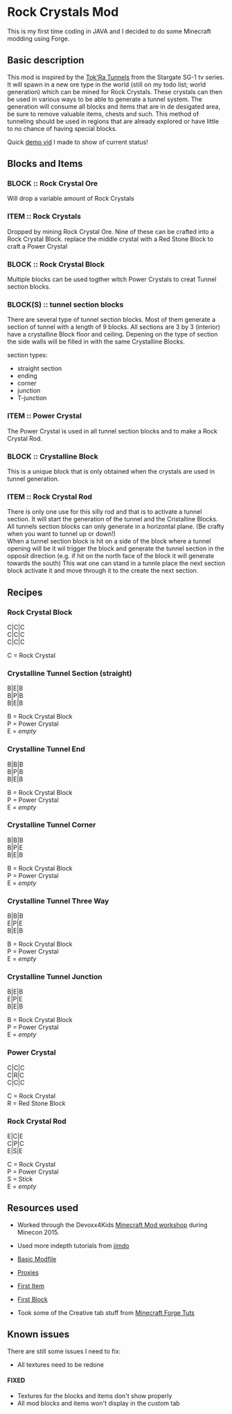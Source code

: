 # Rock Crystals Mod
This is my first time coding in JAVA and I decided to do some Minecraft modding using Forge.

## Basic description
This mod is inspired by the [Tok'Ra Tunnels](http://stargate.wikia.com/wiki/Tok'ra_tunnel) from the Stargate SG-1 tv series.
It will spawn in a new ore type in the world (still on my todo list; world generation) which can be mined for Rock Crystals.
These crystals can then be used in various ways to be able to generate a tunnel system. The generation will consume all blocks and items that are in de desigated area, be sure to remove valuable items, chests and such. This method of tunneling should be used in regions that are already explored or have little to no chance of having special blocks.

Quick [demo vid](https://youtu.be/Ggz6RaoXq9g) I made to show of current status!

## Blocks and Items

### BLOCK :: Rock Crystal Ore
Will drop a variable amount of Rock Crystals

### ITEM :: Rock Crystals
Dropped by mining Rock Crystal Ore. Nine of these can be crafted into a Rock Crystal Block. replace the middle crystal with a Red Stone Block to craft a Power Crystal

### BLOCK :: Rock Crystal Block
Multiple blocks can be used togther witch Power Crystals to creat Tunnel section blocks.

### BLOCK(S) :: tunnel section blocks
There are several type of tunnel section blocks. Most of them generate a section of tunnel with a length of 9 blocks. All sections are 3 by 3 (interior) have a crystalline Block floor and ceiling. Depening on the type of section the side walls will be filled in with the same Crystalline Blocks.  

section types:
- straight section
- ending
- corner
- junction
- T-junction

### ITEM :: Power Crystal
The Power Crystal is used in all tunnel section blocks and to make a Rock Crystal Rod.

### BLOCK :: Crystalline Block
This is a unique block that is only obtained when the crystals are used in tunnel generation.

### ITEM :: Rock Crystal Rod
There is only one use for this silly rod and that is to activate a tunnel section. It will start the generation of the tunnel and the Cristalline Blocks. All tunnels section blocks can only generate in a horizontal plane. (Be crafty when you want to tunnel up or down!)  
When a tunnel section block is hit on a side of the block where a tunnel opening will be it wil trigger the block and generate the tunnel section in the opposit direction (e.g. if hit on the north face of the block it will generate towards the south) This wat one can stand in a tunnle place the next section block activate it and move through it to the create the next section.

## Recipes

### Rock Crystal Block
C|C|C  
C|C|C  
C|C|C  

C = Rock Crystal

### Crystalline Tunnel Section (straight)
B|E|B  
B|P|B  
B|E|B  

B = Rock Crystal Block  
P = Power Crystal  
E = *empty*  

### Crystalline Tunnel End
B|B|B  
B|P|B  
B|E|B  

B = Rock Crystal Block  
P = Power Crystal  
E = *empty*  

### Crystalline Tunnel Corner
B|B|B  
B|P|E  
B|E|B  

B = Rock Crystal Block  
P = Power Crystal  
E = *empty*  

### Crystalline Tunnel Three Way
B|B|B  
E|P|E  
B|E|B  

B = Rock Crystal Block  
P = Power Crystal  
E = *empty*  

### Crystalline Tunnel Junction
B|E|B  
E|P|E  
B|E|B  

B = Rock Crystal Block  
P = Power Crystal  
E = *empty*  

### Power Crystal
C|C|C  
C|R|C  
C|C|C  

C = Rock Crystal  
R = Red Stone Block

### Rock Crystal Rod
E|C|E  
C|P|C  
E|S|E  

C = Rock Crystal  
P = Power Crystal  
S = Stick  
E = *empty*

## Resources used

- Worked through the Devoxx4Kids [Minecraft Mod workshop](https://github.com/devoxx4kids/materials/tree/master/workshops/minecraft) during Minecon 2015.

- Used more indepth tutorials from [jimdo](http://bedrockminer.jimdo.com/modding-tutorials/basic-modding-1-8/)
 - [Basic Modfile](http://bedrockminer.jimdo.com/modding-tutorials/basic-modding-1-8/basic-modfile/)
 - [Proxies](http://bedrockminer.jimdo.com/modding-tutorials/basic-modding-1-8/proxies/)
 - [First Item](http://bedrockminer.jimdo.com/modding-tutorials/basic-modding-1-8/first-item/)
 - [First Block](http://bedrockminer.jimdo.com/modding-tutorials/basic-modding-1-8/first-block/)

- Took some of the Creative tab stuff from [Minecraft Forge Tuts](http://tutorials.darkhax.net/custom-creative-tabs.html)

## Known issues

There are still some issues I need to fix:

- All textures need to be redone


#### FIXED
- Textures for the blocks and items don't show properly
- All mod blocks and items won't display in the custom tab

